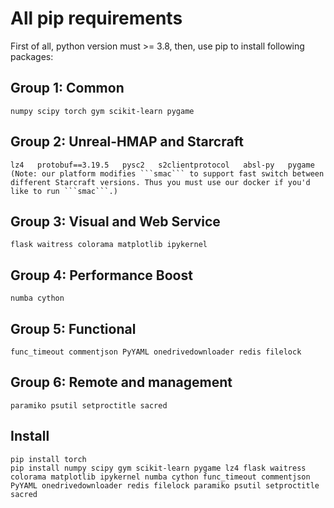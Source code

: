 # All pip requirements

First of all, python version must >= 3.8, then, use pip to install following packages:

## Group 1: Common
```
numpy scipy torch gym scikit-learn pygame 
```


## Group 2: Unreal-HMAP and Starcraft
```
lz4   protobuf==3.19.5   pysc2   s2clientprotocol   absl-py   pygame
(Note: our platform modifies ```smac``` to support fast switch between different Starcraft versions. Thus you must use our docker if you'd like to run ```smac```.)
```

## Group 3: Visual and Web Service
```
flask waitress colorama matplotlib ipykernel
``` 

## Group 4: Performance Boost
```
numba cython 
```

## Group 5: Functional
```
func_timeout commentjson PyYAML onedrivedownloader redis filelock
```

## Group 6: Remote and management
```
paramiko psutil setproctitle sacred
```

## Install
``` 
pip install torch
pip install numpy scipy gym scikit-learn pygame lz4 flask waitress colorama matplotlib ipykernel numba cython func_timeout commentjson PyYAML onedrivedownloader redis filelock paramiko psutil setproctitle sacred
```

